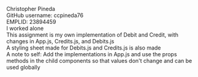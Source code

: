 Christopher Pineda <br/> 
GitHub username: ccpineda76 <br/>
EMPLID: 23894459 <br/>
I worked alone <br/>
This assignment is my own implementation of Debit and Credit, with changes in App.js, Credits.js, and Debits.js <br/>
A styling sheet made for Debits.js and Credits.js is also made <br/>
A note to self: Add the implementations in App.js and use the props methods in the child components so that values don't change and can be used globally<br/>


